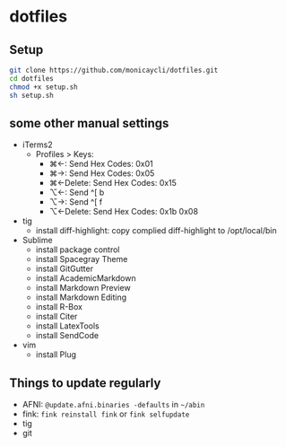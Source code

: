 # dotfiles

## Setup
```sh
git clone https://github.com/monicaycli/dotfiles.git
cd dotfiles
chmod +x setup.sh
sh setup.sh
```

## some other manual settings
* iTerms2
	- Profiles > Keys:
		+ ⌘←: Send Hex Codes: 0x01
		+ ⌘→: Send Hex Codes: 0x05
		+ ⌘←Delete: Send Hex Codes: 0x15
		+ ⌥←: Send ^[ b
		+ ⌥→: Send ^[ f
		+ ⌥←Delete: Send Hex Codes: 0x1b 0x08
* tig
	- install diff-highlight: copy complied diff-highlight to /opt/local/bin
* Sublime
	- install package control
	- install Spacegray Theme
	- install GitGutter
	- install AcademicMarkdown
	- install Markdown Preview
	- install Markdown Editing
	- install R-Box
	- install Citer
	- install LatexTools
	- install SendCode
* vim
	- install Plug

## Things to update regularly
* AFNI: `@update.afni.binaries -defaults` in `~/abin`
* fink: `fink reinstall fink` or `fink selfupdate`
* tig
* git
